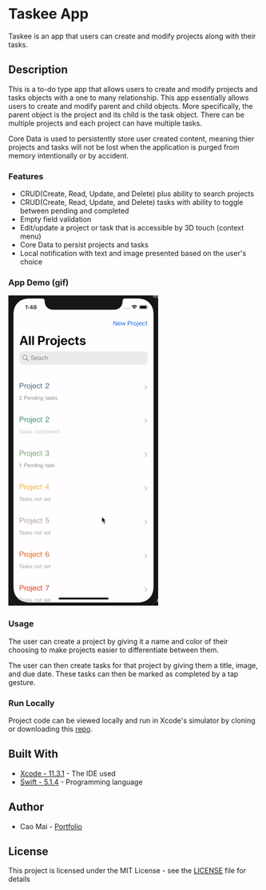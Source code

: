 # Taskee App
Taskee is an app that users can create and modify projects along with their tasks. 

## Description
This is a to-do type app that allows users to create and modify projects and tasks objects with a one to many relationship. This app essentially allows users to create and modify parent and child objects. More specifically, the parent object is the project and its child is the task object. There can be multiple projects and each project can have multiple tasks. 

Core Data is used to persistently store user created content, meaning thier projects and tasks will not be lost when the application is purged from memory intentionally or by accident. 

### Features 
* CRUD(Create, Read, Update, and Delete) plus ability to search projects 
* CRUD(Create, Read, Update, and Delete) tasks with ability to toggle between pending and completed
* Empty field validation 
* Edit/update a project or task that is accessible by 3D touch (context menu)
* Core Data to persist projects and tasks
* Local notification with text and image presented based on the user's choice

### App Demo (gif)
![](Project%20Gif/Taskee1.gif)

### Usage
The user can create a project by giving it a name and color of their choosing to make projects easier to differentiate between them. 

The user can then create tasks for that project by giving them a title, image, and due date. These tasks can then be marked as completed by a tap gesture.

### Run Locally
Project code can be viewed locally and run in Xcode's simulator by cloning or downloading this [repo](https://github.com/caocmai/taskee-app.git).

## Built With
* [Xcode - 11.3.1](https://developer.apple.com/xcode/) - The IDE used
* [Swift - 5.1.4](https://developer.apple.com/swift/) - Programming language

## Author
* Cao Mai - [Portfolio](https://www.makeschool.com/portfolio/Cao-Mai)

## License
This project is licensed under the MIT License - see the [LICENSE](LICENSE) file for details
